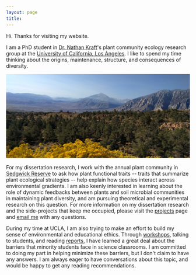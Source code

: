 ```yaml
---
layout: page
title:
---
```


Hi. Thanks for visiting my website.

I am a PhD student in [Dr. Nathan Kraft](https://sites.lifesci.ucla.edu/eeb-kraft/)'s plant community ecology research group at the [University of California, Los Angeles](https://www.ucla.edu). I like to spend my time thinking about the origins, maintenance, structure, and consequences of diversity.

![](public/white-mtns.jpg)


For my dissertation research, I work with the annual plant community in [Sedgwick Reserve](http://sedgwick.nrs.ucsb.edu/) to ask how plant functional traits -- traits that summarize plant ecological strategies -- help explain how species interact across environmental gradients. I am also keenly interested in learning about the role of dynamic feedbacks between plants and soil microbial communities in maintaining plant diversity, and am pursuing theoretical and experimental research on this question. For more information on my dissertation research and the side-projects that keep me occupied, please visit the [projects]() page and [email me](mailto::gaurav.kandlikar@gmail.com) with any questions.

During my time at UCLA, I am also trying to make an effort to build my sense of environmental and educational ethics. Through [workshops](https://www.edx.org/course/an-introduction-to-evidence-based-undergraduate-stem-teaching), talking to students, and reading [reports](https://successfulstemeducation.org/about/nrc-report), I have learned a great deal about the barriers that minority students face in science classrooms. I am committed to doing my part in helping minimize these barriers, but I don't claim to have any answers. I am always eager to have conversations about this topic, and would be happy to get any reading recommendations.